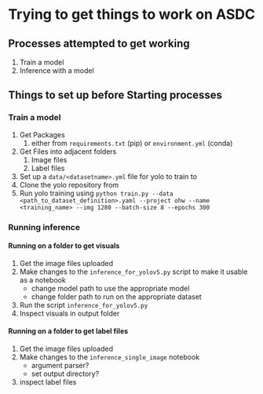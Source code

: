 # Trying to get things to work on ASDC

## Processes attempted to get working
1. Train a model
2. Inference with a model

## Things to set up before Starting processes

### Train a model
1. Get Packages
	1. either from `requirements.txt` (pip) or `environment.yml` (conda)
2. Get Files into adjacent folders
	1. Image files
	2. Label files 
3. Set up a `data/<datasetname>.yml` file for yolo to train to
4. Clone the yolo repository from 
5. Run yolo training using `python train.py --data <path_to_dataset_definition>.yaml --project ohw --name <training_name> --img 1280 --batch-size 8 --epochs 300` 


### Running inference
#### Running on a folder to get visuals
1. Get the image files uploaded
2. Make changes to the `inference_for_yolov5.py` script to make it usable as a notebook
	* change model path to use the appropriate model
	* change folder path to run on the appropriate dataset
3. Run the script `inference_for_yolov5.py`
4. Inspect visuals in output folder

#### Running on a folder to get label files
1. Get the image files uploaded
2. Make changes to the `inference_single_image` notebook
	* argument parser?
	* set output directory?
3. inspect label files
